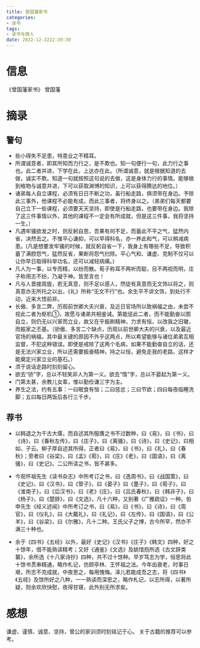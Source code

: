 ```yaml
---
title: 曾国藩家书
categories:
- 读书
tags:
- 读书与做人
date: 2022-12-2222:39:30
---
```


# 信息

《曾国藩家书》 曾国藩

# 摘录

## 警句

- 些小得失不足患，特患业之不精耳。
- 所谓诚意者，即其所知而力行之，是不欺也。知一句便行一句，此力行之事也。此二者并进，下学在此，上达亦在此。（所谓诚意，就是根据知道的去做，诚实不欺。知道一句就按照这句说的去做，这是身体力行的事情。能够做到格物与诚意并进，下可以获取渊博的知识，上可以获得腾达的地位。）
- 诸弟每人自立课程，必须有日日不断之功，虽行船走路，俱须带在身边。予除此三事外，他课程不必能有成，而此三事者，将终身以之。（弟弟们每天都要自己立下一些课程，必须要天天坚持，即使是行船走路，也要带在身边。我除了这三件事情以外，其他的课程不一定会有所成就，但是这三件事，我将坚持一生。）
- 凡遇牢骚欲发之时，则反躬自思，吾果有何不足，而蓄此不平之气，猛然内省，决然去之。不惟平心谦抑，可以早得科名，亦一养此和气，可以稍减病患。(凡是想要发牢骚的时候，就反躬自省一下，我身上有哪些不足，导致积蓄了满腔怨气，猛然反省，果断将怨气扫除。平心气和、谦虚、克制不仅可以让你早日取得科举功名，还可以减轻病痛。)
- 凡人为一事，以专而精，以纷而散。荀子称耳不两听而聪，目不两视而明，庄子称用志不纷，乃凝于神。皆至言也！
- 凡与人晋接周旋，若无真意，则不足以感人，然徒有真意而无文饰以将之，则真意亦无所托之以出，《礼》所称“无文不行”也。余生平不讲文饰，到处行不动，近来大悟前非。
- 长傲、多言二弊，历观前世卿大夫兴衰，及近日官场所以致祸福之由，未尝不视此二者为枢机①，故愿与诸弟共相鉴诫。第能惩此二者，而不能勤奋以图自立，则仍无以兴家而立业，故又在乎振刷精神，力求有恒，以改我之旧辙，而振家之丕基。（骄傲、多言二个缺点，历观以前世卿大夫的兴衰，以及最近官场的祸福，其中最关键的原因不外乎这两点，所以希望能够与诸位弟弟互相监督，不犯这种错误。即使是戒除了这两个毛病，如果不能勤奋自立的话，还是无法兴家立业，所以还需要振奋精神，持之以恒，避免走我的老路，这样才能奠定兴家立业的基石。）
- 须于说话走路时刻刻留心。
- 欲去“骄”字，总以不轻笑非人为第一义。欲去“惰”字，总以不晏起为第一义。
- 门第太甚，余教儿女辈，惟以勤俭谦三字为主。
- 养生之法，约有五事：一曰眠食有恒；二曰惩忿；三曰节欲；四曰每夜临睡洗脚；五曰每日两饭后各行三千步。

## 荐书

- 以韩退之为千古大儒，而自述其所服膺之书不过数种，曰《易》，曰《书》，曰《诗》，曰《春秋左传》，曰《庄子》，曰《离骚》，曰《诗》，曰《史记》，曰相如、子云。柳子厚自述其所得，正者曰《易》，曰《书》，曰《礼》，曰《春秋》；旁者曰《谷梁》，曰《孟》《荀》，曰《庄》《老》，曰《国语》，曰《离骚》，曰《史记》。二公所读之书，皆不甚多。

- 今观怀祖先生《读书杂志》中所考订之书，曰《逸周书》，曰《战国策》，曰《史记》，曰《汉书》，曰《管子》，曰《晏子》曰《墨子》，曰《荀子》，曰《淮南子》，曰《后汉书》，曰《老》《庄》，曰《吕氏春秋》，曰《韩非子》，曰《杨子》，曰《楚辞》，曰《文选》，凡十六种，又别著《广雅疏证》一种。伯申先生《经义述闻》中所考订之书，曰《易》，曰《书》，曰《诗》，曰《周官》，曰《仪礼》，曰《大戴礼》，曰《礼记》，曰《左传》，曰《国语》，曰《公羊》，曰《谷梁》，曰《尔雅》，凡十二种。王氏父子之博，古今所罕，然亦不满三十种也。

- 余于《四书》《五经》以外，最好《史记》《汉书》《庄子》《韩文》四种，好之十馀年，借不能熟读精考；又好《通鉴》《文选》及姚惜抱所选《古文辞类纂》，余所选《十八家诗抄》四种，共不过十馀种。早岁笃志为学，恒思将此十馀书贯串精通，略作札记，仿顾亭林、王怀祖之法。今年齿衰老，时事日艰，所志不克成就，中夜思之，每用愧悔。泽儿若能成吾之志，将《四书》《五经》及馀所好之八种，一一熟读而深思之，略作札记，以志所得，以著所疑，则余欢欣快慰，夜得甘寝，此外别无所求矣。

# 感想

谦虚、谨慎、诚意、坚持，曾公的家训须时刻铭记于心。
关于古籍的推荐可以参考。